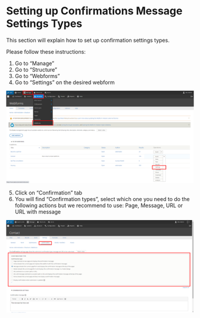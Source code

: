 # Setting up Confirmations Message Settings Types

This section will explain how to set up confirmation settings types.

Please follow these instructions:

1. Go to “Manage”
2. Go to “Structure”
3. Go to “Webforms”
4. Go to “Settings” on the desired webform

![](../../../.gitbook/assets/pasted-image-0-2-.png)

 5. Click on “Confirmation” tab  
 6. You will find “Confirmation types”, select which one you need to do the following actions but we recommend to use: Page, Message, URL or URL with message

![](../../../.gitbook/assets/pasted-image-0-3-.png)

